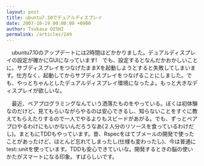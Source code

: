 ```yaml
---
layout: post
title: ubuntu7.10でデュアルディスプレイ
date: 2007-10-19 00:00:00 +0900
author: Tsukasa OISHI
permalink: /articles/249
---
```



　ubuntu7.10のアップデートには2時間ほどかかりました。デュアルディスプレイの設定が確かにGUIになっています!　でも、設定するとなんだかおかしいことに。サブディスプレイをつなげたままXを起動しようとすると失敗してしまいます。仕方なく、起動してからサブディスプレイをつなげることにしました。でも、やっとちゃんとしたデュアルディスプレイ環境になったよ。もっと大きなディスプレイが欲しいな。  

　最近、ペアプログラミングなんていう洒落たものをやっている。ぼくは初体験なのだけど、見てもらいながらやるのは安心できるし、知らないことをすぐに教えてもらえたりするので一人でやるよりもスピードがあがる。でも、ずっとペアプロやるわけにもいかないんだろうなあ(２人分のリソースを食っているわけだし)。まともにTDDもやっています。昔、Rspecをはてブメールの開発で使ったことがあったけど、ほとんど忘れてしまったし(仕様も変わったし)、今は普通にtest::unitを使っています。TDDも安心できていいな。開発するときの脳の使いかたがスマートになる印象。すばらしいです。  

